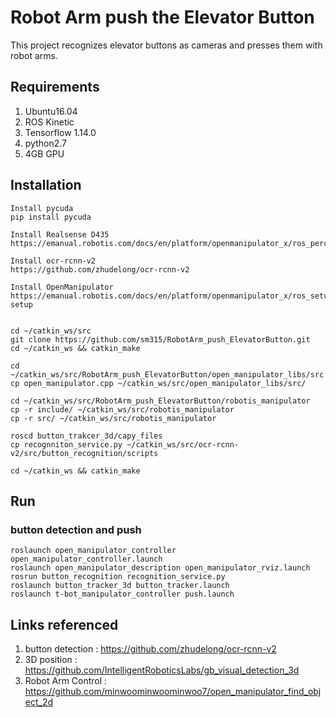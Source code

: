 # Robot Arm push the Elevator Button
This project recognizes elevator buttons as cameras and presses them with robot arms.

## Requirements
1. Ubuntu16.04
2. ROS Kinetic
3. Tensorflow 1.14.0 
4. python2.7
5. 4GB GPU

## Installation
```
Install pycuda
pip install pycuda

Install Realsense D435
https://emanual.robotis.com/docs/en/platform/openmanipulator_x/ros_perceptions/

Install ocr-rcnn-v2
https://github.com/zhudelong/ocr-rcnn-v2

Install OpenManipulator
https://emanual.robotis.com/docs/en/platform/openmanipulator_x/ros_setup/#ros-setup


cd ~/catkin_ws/src
git clone https://github.com/sm315/RobotArm_push_ElevatorButton.git
cd ~/catkin_ws && catkin_make

cd ~/catkin_ws/src/RobotArm_push_ElevatorButton/open_manipulator_libs/src
cp open_manipulator.cpp ~/catkin_ws/src/open_manipulator_libs/src/

cd ~/catkin_ws/src/RobotArm_push_ElevatorButton/robotis_manipulator
cp -r include/ ~/catkin_ws/src/robotis_manipulator
cp -r src/ ~/catkin_ws/src/robotis_manipulator

roscd button_trakcer_3d/capy_files
cp recognniton_service.py ~/catkin_ws/src/ocr-rcnn-v2/src/button_recognition/scripts

cd ~/catkin_ws && catkin_make
```

## Run
### button detection and push
```
roslaunch open_manipulator_controller open_manipulator_controller.launch
roslaunch open_manipulator_description open_manipulator_rviz.launch 
rosrun button_recognition recognition_service.py
roslaunch button_tracker_3d button_tracker.launch
roslaunch t-bot_manipulator_controller push.launch
```

## Links referenced
1.  button detection : https://github.com/zhudelong/ocr-rcnn-v2
2.  3D position : https://github.com/IntelligentRoboticsLabs/gb_visual_detection_3d
3.  Robot Arm Control : https://github.com/minwoominwoominwoo7/open_manipulator_find_object_2d